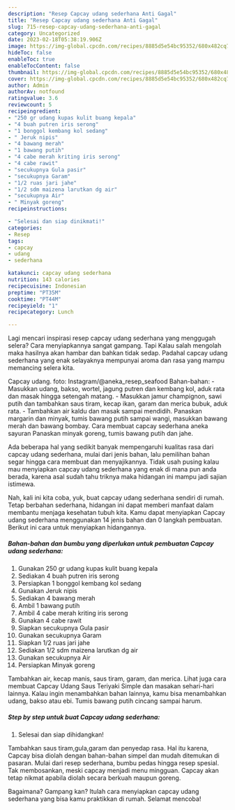 ```yaml
---
description: "Resep Capcay udang sederhana Anti Gagal"
title: "Resep Capcay udang sederhana Anti Gagal"
slug: 715-resep-capcay-udang-sederhana-anti-gagal
category: Uncategorized
date: 2023-02-18T05:38:19.906Z
image: https://img-global.cpcdn.com/recipes/8885d5e54bc95352/680x482cq70/capcay-udang-sederhana-foto-resep-utama.jpg
hideToc: false
enableToc: true
enableTocContent: false
thumbnail: https://img-global.cpcdn.com/recipes/8885d5e54bc95352/680x482cq70/capcay-udang-sederhana-foto-resep-utama.jpg
cover: https://img-global.cpcdn.com/recipes/8885d5e54bc95352/680x482cq70/capcay-udang-sederhana-foto-resep-utama.jpg
author: Admin
authorAv: notfound
ratingvalue: 3.6
reviewcount: 5
recipeingredient:
- "250 gr udang kupas kulit buang kepala"
- "4 buah putren iris serong"
- "1 bonggol kembang kol sedang"
- " Jeruk nipis"
- "4 bawang merah"
- "1 bawang putih"
- "4 cabe merah kriting iris serong"
- "4 cabe rawit"
- "secukupnya Gula pasir"
- "secukupnya Garam"
- "1/2 ruas jari jahe"
- "1/2 sdm maizena larutkan dg air"
- "secukupnya Air"
- " Minyak goreng"
recipeinstructions:

- "Selesai dan siap dinikmati!"
categories:
- Resep
tags:
- capcay
- udang
- sederhana

katakunci: capcay udang sederhana 
nutrition: 143 calories
recipecuisine: Indonesian
preptime: "PT35M"
cooktime: "PT44M"
recipeyield: "1"
recipecategory: Lunch

---
```



Lagi mencari inspirasi resep capcay udang sederhana yang menggugah selera? Cara menyiapkannya sangat gampang. Tapi Kalau salah mengolah maka hasilnya akan hambar dan bahkan tidak sedap. Padahal capcay udang sederhana yang enak selayaknya mempunyai aroma dan rasa yang mampu memancing selera kita.


Capcay udang. foto: Instagram/@aneka_resep_seafood Bahan-bahan: - Masukkan udang, bakso, wortel, jagung putren dan kembang kol, aduk rata dan masak hingga setengah matang. - Masukkan jamur champignon, sawi putih dan tambahkan saus tiram, kecap ikan, garam dan merica bubuk, aduk rata. - Tambahkan air kaldu dan masak sampai mendidih. Panaskan margarin dan minyak, tumis bawang putih sampai wangi, masukkan bawang merah dan bawang bombay. Cara membuat capcay sederhana aneka sayuran Panaskan minyak goreng, tumis bawang putih dan jahe.

Ada beberapa hal yang sedikit banyak mempengaruhi kualitas rasa dari capcay udang sederhana, mulai dari jenis bahan, lalu pemilihan bahan segar hingga cara membuat dan menyajikannya. Tidak usah pusing kalau mau menyiapkan capcay udang sederhana yang enak di mana pun anda berada, karena asal sudah tahu triknya maka hidangan ini mampu jadi sajian istimewa.


Nah, kali ini kita coba, yuk, buat capcay udang sederhana sendiri di rumah. Tetap berbahan sederhana, hidangan ini dapat memberi manfaat dalam membantu menjaga kesehatan tubuh kita. Kamu dapat menyiapkan Capcay udang sederhana menggunakan 14 jenis bahan dan 0 langkah pembuatan. Berikut ini cara untuk menyiapkan hidangannya.

<!--inarticleads1-->

##### Bahan-bahan dan bumbu yang diperlukan untuk pembuatan Capcay udang sederhana:

1. Gunakan 250 gr udang kupas kulit buang kepala
1. Sediakan 4 buah putren iris serong
1. Persiapkan 1 bonggol kembang kol sedang
1. Gunakan  Jeruk nipis
1. Sediakan 4 bawang merah
1. Ambil 1 bawang putih
1. Ambil 4 cabe merah kriting iris serong
1. Gunakan 4 cabe rawit
1. Siapkan secukupnya Gula pasir
1. Gunakan secukupnya Garam
1. Siapkan 1/2 ruas jari jahe
1. Sediakan 1/2 sdm maizena larutkan dg air
1. Gunakan secukupnya Air
1. Persiapkan  Minyak goreng


Tambahkan air, kecap manis, saus tiram, garam, dan merica. Lihat juga cara membuat Capcay Udang Saus Teriyaki Simple dan masakan sehari-hari lainnya. Kalau ingin menambahkan bahan lainnya, kamu bisa menambahkan udang, bakso atau ebi. Tumis bawang putih cincang sampai harum. 

<!--inarticleads2-->

##### Step by step untuk buat Capcay udang sederhana:


1. Selesai dan siap dihidangkan!

Tambahkan saus tiram,gula,garam dan penyedap rasa. Hal itu karena, Capcay bisa diolah dengan bahan-bahan simpel dan mudah ditemukan di pasaran. Mulai dari resep sederhana, bumbu pedas hingga resep spesial. Tak membosankan, meski capcay menjadi menu mingguan. Capcay akan tetap nikmat apabila diolah secara berkuah maupun goreng. 

Bagaimana? Gampang kan? Itulah cara menyiapkan capcay udang sederhana yang bisa kamu praktikkan di rumah. Selamat mencoba!
